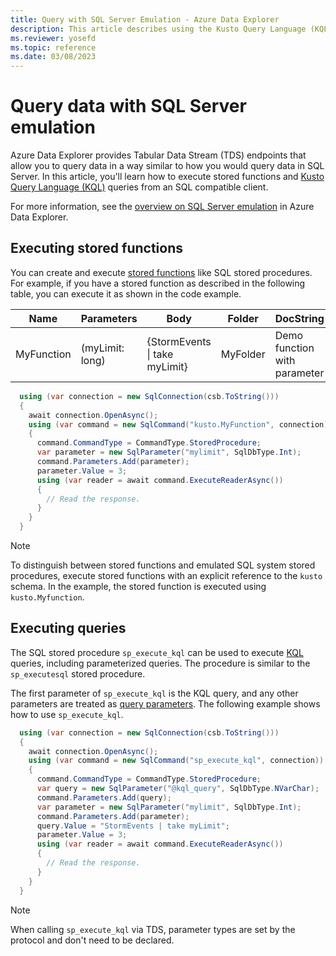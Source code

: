 ```yaml
---
title: Query with SQL Server Emulation - Azure Data Explorer
description: This article describes using the Kusto Query Language (KQL) or T-SQL over TDS in Azure Data Explorer.
ms.reviewer: yosefd
ms.topic: reference
ms.date: 03/08/2023
---
```

# Query data with SQL Server emulation

Azure Data Explorer provides Tabular Data Stream (TDS) endpoints that allow you to query data in a way similar to how you would query data in SQL Server. In this article, you'll learn how to execute stored functions and [Kusto Query Language (KQL)](kusto/query/index.md) queries from an SQL compatible client.

For more information, see the [overview on SQL Server emulation](sql-server-emulation-overview.md) in Azure Data Explorer.

## Executing stored functions

You can create and execute [stored functions](kusto/query/schema-entities/stored-functions.md) like SQL stored procedures. For example, if you have a stored function as described in the following table, you can execute it as shown in the code example.

|Name |Parameters|Body|Folder|DocString
|---|---|---|---|---|
|MyFunction |(myLimit: long)| {StormEvents &#124; take myLimit}|MyFolder|Demo function with parameter|

```csharp
  using (var connection = new SqlConnection(csb.ToString()))
  {
    await connection.OpenAsync();
    using (var command = new SqlCommand("kusto.MyFunction", connection))
    {
      command.CommandType = CommandType.StoredProcedure;
      var parameter = new SqlParameter("mylimit", SqlDbType.Int);
      command.Parameters.Add(parameter);
      parameter.Value = 3;
      using (var reader = await command.ExecuteReaderAsync())
      {
        // Read the response.
      }
    }
  }
```

> [!NOTE]
> To distinguish between stored functions and emulated SQL system stored procedures, execute stored functions with an explicit reference to the `kusto` schema. In the example, the stored function is executed using `kusto.Myfunction`.

## Executing queries

The SQL stored procedure `sp_execute_kql` can be used to execute [KQL](/kusto/query/index.md) queries, including parameterized queries. The procedure is similar to the `sp_executesql` stored procedure.

The first parameter of `sp_execute_kql` is the KQL query, and any other parameters are treated as [query parameters](kusto/query/queryparametersstatement.md). The following example shows how to use `sp_execute_kql`.

```csharp
  using (var connection = new SqlConnection(csb.ToString()))
  {
    await connection.OpenAsync();
    using (var command = new SqlCommand("sp_execute_kql", connection))
    {
      command.CommandType = CommandType.StoredProcedure;
      var query = new SqlParameter("@kql_query", SqlDbType.NVarChar);
      command.Parameters.Add(query);
      var parameter = new SqlParameter("mylimit", SqlDbType.Int);
      command.Parameters.Add(parameter);
      query.Value = "StormEvents | take myLimit";
      parameter.Value = 3;
      using (var reader = await command.ExecuteReaderAsync())
      {
        // Read the response.
      }
    }
  }
```

> [!NOTE]
> When calling `sp_execute_kql` via TDS, parameter types are set by the protocol and don't need to be declared.
